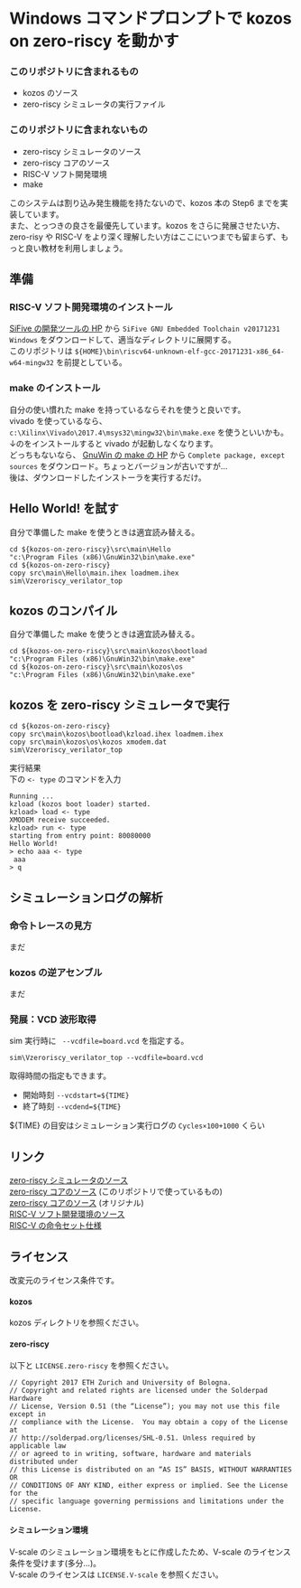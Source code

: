 # Windows コマンドプロンプトで kozos on zero-riscy を動かす
### このリポジトリに含まれるもの
- kozos のソース
- zero-riscy シミュレータの実行ファイル

### このリポジトリに含まれないもの
- zero-riscy シミュレータのソース
- zero-riscy コアのソース
- RISC-V ソフト開発環境
- make

このシステムは割り込み発生機能を持たないので、kozos 本の Step6 までを実装しています。  
また、とっつきの良さを最優先しています。kozos をさらに発展させたい方、zero-risy や RISC-V をより深く理解したい方はここにいつまでも留まらず、もっと良い教材を利用しましょう。

## 準備
### RISC-V ソフト開発環境のインストール
[SiFive の開発ツールの HP](https://www.sifive.com/products/tools/) から ```SiFive GNU Embedded Toolchain v20171231 Windows``` をダウンロードして、適当なディレクトリに展開する。  
このリポジトリは ```${HOME}\bin\riscv64-unknown-elf-gcc-20171231-x86_64-w64-mingw32``` を前提としている。

### make のインストール
自分の使い慣れた make を持っているならそれを使うと良いです。  
vivado を使っているなら、```c:\Xilinx\Vivado\2017.4\msys32\mingw32\bin\make.exe``` を使うといいかも。
↓のをインストールすると vivado が起動しなくなります。  
どっちもないなら、 [GnuWin の make の HP](http://gnuwin32.sourceforge.net/packages/make.htm) から ```Complete package, except sources``` をダウンロード。ちょっとバージョンが古いですが…  
後は、ダウンロードしたインストーラを実行するだけ。

## Hello World! を試す
自分で準備した make を使うときは適宜読み替える。

```
cd ${kozos-on-zero-riscy}\src\main\Hello
"c:\Program Files (x86)\GnuWin32\bin\make.exe"
cd ${kozos-on-zero-riscy}
copy src\main\Hello\main.ihex loadmem.ihex
sim\Vzeroriscy_verilator_top
```

## kozos のコンパイル
自分で準備した make を使うときは適宜読み替える。

```
cd ${kozos-on-zero-riscy}\src\main\kozos\bootload
"c:\Program Files (x86)\GnuWin32\bin\make.exe"
cd ${kozos-on-zero-riscy}\src\main\kozos\os
"c:\Program Files (x86)\GnuWin32\bin\make.exe"
```

## kozos を zero-riscy シミュレータで実行

```
cd ${kozos-on-zero-riscy}
copy src\main\kozos\bootload\kzload.ihex loadmem.ihex
copy src\main\kozos\os\kozos xmodem.dat
sim\Vzeroriscy_verilator_top
```

実行結果  
下の ```<- type``` のコマンドを入力

```
Running ...
kzload (kozos boot loader) started.
kzload> load <- type
XMODEM receive succeeded.
kzload> run <- type
starting from entry point: 80080000
Hello World!
> echo aaa <- type
 aaa
> q
```

## シミュレーションログの解析
### 命令トレースの見方
まだ

### kozos の逆アセンブル
まだ

### 発展：VCD 波形取得
sim 実行時に ``` --vcdfile=board.vcd``` を指定する。

```
sim\Vzeroriscy_verilator_top --vcdfile=board.vcd
```

取得時間の指定もできます。
- 開始時刻 ```--vcdstart=${TIME}```
- 終了時刻 ```--vcdend=${TIME}```

${TIME} の目安はシミュレーション実行ログの ```Cycles×100+1000``` くらい

## リンク
[zero-riscy シミュレータのソース](https://github.com/tom01h/zero-riscy-test)  
[zero-riscy コアのソース](https://github.com/tom01h/zero-riscy) (このリポジトリで使っているもの)  
[zero-riscy コアのソース](https://github.com/pulp-platform/zero-riscy) (オリジナル)  
[RISC-V ソフト開発環境のソース](https://github.com/riscv/riscv-gnu-toolchain)  
[RISC-V の命令セット仕様](https://riscv.org/specifications/)

## ライセンス
改変元のライセンス条件です。
#### kozos
kozos ディレクトリを参照ください。  
#### zero-riscy
以下と ```LICENSE.zero-riscy``` を参照ください。  

```
// Copyright 2017 ETH Zurich and University of Bologna.
// Copyright and related rights are licensed under the Solderpad Hardware
// License, Version 0.51 (the “License”); you may not use this file except in
// compliance with the License.  You may obtain a copy of the License at
// http://solderpad.org/licenses/SHL-0.51. Unless required by applicable law
// or agreed to in writing, software, hardware and materials distributed under
// this License is distributed on an “AS IS” BASIS, WITHOUT WARRANTIES OR
// CONDITIONS OF ANY KIND, either express or implied. See the License for the
// specific language governing permissions and limitations under the License.
```

#### シミュレーション環境
V-scale のシミュレーション環境をもとに作成したため、V-scale のライセンス条件を受けます(多分…)。  
V-scale のライセンスは ```LICENSE.V-scale``` を参照ください。  
